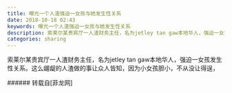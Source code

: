 ```yaml
---
title: 曝光一个人渣强迫一女孩与她发生性关系
date: 2018-10-18 02:43
keywords: 曝光一个人渣强迫一女孩与她发生性关系
description: 索莱尔某贵宾厅一人渣财务主任，名为jetley tan gaw本地华人，强迫一女孩发生性关系。这么龌龊的人渣做的事让众人皆知，因为小女孩胆小，不从没让得逞，
categories: sharing
---
```

<td class="t_f" id="postmessage_2077851">

索莱尔某贵宾厅一人渣财务主任，名为jetley tan gaw本地华人，强迫一女孩发生性关系。这么龌龊的人渣做的事让众人皆知，因为小女孩胆小，不从没让得逞，<br/>
<img alt="" border="0" class="zoom" data-cf-modified-1793455ceba8ad02364e7f4c-="" file="http://www.flw.ph/data/appbyme/upload/image/201810/18/wdjUTeB4FP1E.jpg" id="aimg_z38so" lazyloadthumb="1" onclick="" onmouseover="" src="http://www.flw.ph/data/appbyme/upload/image/201810/18/wdjUTeB4FP1E.jpg"/><br/>
<img alt="" border="0" class="zoom" data-cf-modified-1793455ceba8ad02364e7f4c-="" file="http://www.flw.ph/data/appbyme/upload/image/201810/18/FFPoslCZBINa.jpg" id="aimg_Uic2i" lazyloadthumb="1" onclick="" onmouseover="" src="http://www.flw.ph/data/appbyme/upload/image/201810/18/FFPoslCZBINa.jpg"/><br/>
<img alt="" border="0" class="zoom" data-cf-modified-1793455ceba8ad02364e7f4c-="" file="http://www.flw.ph/data/appbyme/upload/image/201810/18/Gi3VkDTBMe3Y.jpg" id="aimg_s51Cf" lazyloadthumb="1" onclick="" onmouseover="" src="http://www.flw.ph/data/appbyme/upload/image/201810/18/Gi3VkDTBMe3Y.jpg"/><br/>
<img alt="" border="0" class="zoom" data-cf-modified-1793455ceba8ad02364e7f4c-="" file="http://www.flw.ph/data/appbyme/upload/image/201810/18/XyIE3QGm0SFO.jpg" id="aimg_i7qKv" lazyloadthumb="1" onclick="" onmouseover="" src="http://www.flw.ph/data/appbyme/upload/image/201810/18/XyIE3QGm0SFO.jpg"/><br/>
</td>
###### 转载自[菲龙网]
